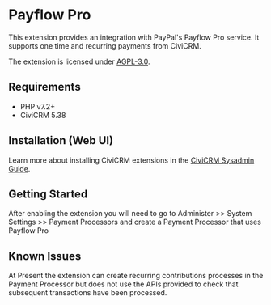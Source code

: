 # Payflow Pro

This extension provides an integration with PayPal's Payflow Pro service. It supports one time and recurring payments from CiviCRM.

The extension is licensed under [AGPL-3.0](LICENSE.txt).

## Requirements

* PHP v7.2+
* CiviCRM 5.38

## Installation (Web UI)

Learn more about installing CiviCRM extensions in the [CiviCRM Sysadmin Guide](https://docs.civicrm.org/sysadmin/en/latest/customize/extensions/).

## Getting Started

After enabling the extension you will need to go to Administer >> System Settings >> Payment Processors and create a Payment Processor that uses Payflow Pro

## Known Issues

At Present the extension can create recurring contributions processes in the Payment Processor but does not use the APIs provided to check that subsequent transactions have been processed.
